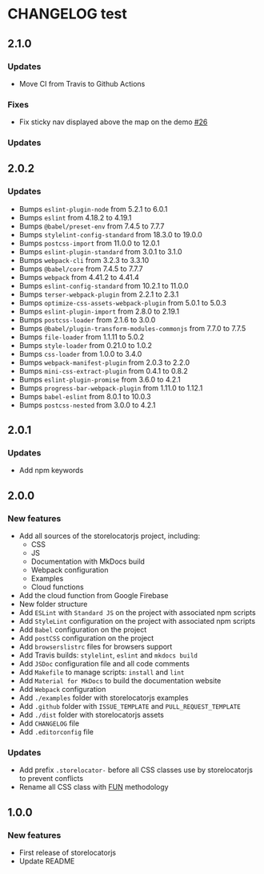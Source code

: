 # CHANGELOG test

## 2.1.0

### Updates

- Move CI from Travis to Github Actions

### Fixes

- Fix sticky nav displayed above the map on the demo [#26](https://github.com/yoriiis/storelocatorjs/issues/26)

### Updates

## 2.0.2

### Updates

- Bumps `eslint-plugin-node` from 5.2.1 to 6.0.1
- Bumps `eslint` from 4.18.2 to 4.19.1
- Bumps `@babel/preset-env` from 7.4.5 to 7.7.7
- Bumps `stylelint-config-standard` from 18.3.0 to 19.0.0
- Bumps `postcss-import` from 11.0.0 to 12.0.1
- Bumps `eslint-plugin-standard` from 3.0.1 to 3.1.0
- Bumps `webpack-cli` from 3.2.3 to 3.3.10
- Bumps `@babel/core` from 7.4.5 to 7.7.7
- Bumps `webpack` from 4.41.2 to 4.41.4
- Bumps `eslint-config-standard` from 10.2.1 to 11.0.0
- Bumps `terser-webpack-plugin` from 2.2.1 to 2.3.1
- Bumps `optimize-css-assets-webpack-plugin` from 5.0.1 to 5.0.3
- Bumps `eslint-plugin-import` from 2.8.0 to 2.19.1
- Bumps `postcss-loader` from 2.1.6 to 3.0.0
- Bumps `@babel/plugin-transform-modules-commonjs` from 7.7.0 to 7.7.5
- Bumps `file-loader` from 1.1.11 to 5.0.2
- Bumps `style-loader` from 0.21.0 to 1.0.2
- Bumps `css-loader` from 1.0.0 to 3.4.0
- Bumps `webpack-manifest-plugin` from 2.0.3 to 2.2.0
- Bumps `mini-css-extract-plugin` from 0.4.1 to 0.8.2
- Bumps `eslint-plugin-promise` from 3.6.0 to 4.2.1
- Bumps `progress-bar-webpack-plugin` from 1.11.0 to 1.12.1
- Bumps `babel-eslint` from 8.0.1 to 10.0.3
- Bumps `postcss-nested` from 3.0.0 to 4.2.1

## 2.0.1

### Updates

- Add npm keywords

## 2.0.0

### New features

- Add all sources of the storelocatorjs project, including:
  - CSS
  - JS
  - Documentation with MkDocs build
  - Webpack configuration
  - Examples
  - Cloud functions
- Add the cloud function from Google Firebase
- New folder structure
- Add `ESLint` with `Standard JS` on the project with associated npm scripts
- Add `StyleLint` configuration on the project with associated npm scripts
- Add `Babel` configuration on the project
- Add `postCSS` configuration on the project
- Add `browserslistrc` files for browsers support
- Add Travis builds: `stylelint`, `eslint` and `mkdocs build`
- Add `JSDoc` configuration file and all code comments
- Add `Makefile` to manage scripts: `install` and `lint`
- Add `Material for MkDocs` to build the documentation website
- Add `Webpack` configuration
- Add `./examples` folder with storelocatorjs examples
- Add `.github` folder with `ISSUE_TEMPLATE` and `PULL_REQUEST_TEMPLATE`
- Add `./dist` folder with storelocatorjs assets
- Add `CHANGELOG` file
- Add `.editorconfig` file

### Updates

- Add prefix `.storelocator-` before all CSS classes use by storelocatorjs to prevent conflicts
- Rename all CSS class with [FUN](https://benfrain.com/enduring-css-writing-style-sheets-rapidly-changing-long-lived-projects/#h-H2_5) methodology

## 1.0.0

### New features

- First release of storelocatorjs
- Update README
